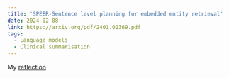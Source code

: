 ```yaml
---
title: 'SPEER-Sentence level planning for embedded entity retrieval'
date: 2024-02-08
link: https://arxiv.org/pdf/2401.02369.pdf
tags:
  - Language models
  - Clinical summarisation
---
```



My [reflection](https://github.com/abhibha1807/abhibha1807.github.io/blob/master/SPEER_PPT.pdf)


<!-- abhibha1807/abhibha1807.github.io/images/3953273590_704e3899d5_m.jpg -->
<!-- Headings are cool
======

You can have many headings
======

Aren't headings cool? yes they are
------ -->